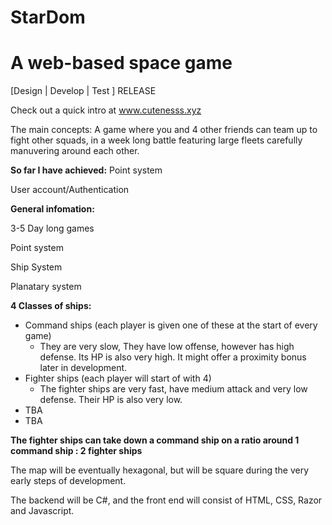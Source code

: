 # StarDom
# A web-based space game

[Design | Develop | Test ] RELEASE

Check out a quick intro at www.cutenesss.xyz

The main concepts:
A game where you and 4 other friends can team up to fight other squads, in a week long battle featuring large fleets carefully manuvering around each other.

**So far I have achieved:**
Point system

User account/Authentication

**General infomation:** 

3-5 Day long games

Point system

Ship System

Planatary system

**4 Classes of ships:**
- Command ships (each player is given one of these at the start of every game)
  - They are very slow, They have low offense, however has high defense. Its HP is also very high. It might offer a proximity bonus later in development. 
- Fighter ships (each player will start of with 4)
  - The fighter ships are very fast, have medium attack and very low defense. Their HP is also very low. 
- TBA
- TBA
  
**The fighter ships can take down a command ship on a ratio around 1 command ship : 2 fighter ships**

The map will be eventually hexagonal, but will be square during the very early steps of development. 

The backend will be C#, and the front end will consist of HTML, CSS, Razor and Javascript. 



